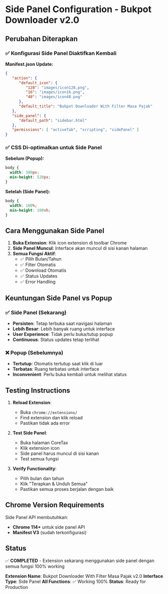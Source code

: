 # Side Panel Configuration - Bukpot Downloader v2.0

## Perubahan Diterapkan

### ✅ Konfigurasi Side Panel Diaktifkan Kembali

**Manifest.json Update:**
```json
{
   "action": {
      "default_icon": {
         "128": "images/icon128.png",
         "16": "images/icon16.png",
         "48": "images/icon48.png"
      },
      "default_title": "Bukpot Downloader With Filter Masa Pajak"
   },
   "side_panel": {
      "default_path": "sidebar.html"
   },
   "permissions": [ "activeTab", "scripting", "sidePanel" ]
}
```

### ✅ CSS Di-optimalkan untuk Side Panel

**Sebelum (Popup):**
```css
body {
  width: 380px;
  min-height: 520px;
}
```

**Setelah (Side Panel):**
```css
body {
  width: 100%;
  min-height: 100vh;
}
```

## Cara Menggunakan Side Panel

1. **Buka Extension**: Klik icon extension di toolbar Chrome
2. **Side Panel Muncul**: Interface akan muncul di sisi kanan halaman
3. **Semua Fungsi Aktif**:
   - ✅ Pilih Bulan/Tahun
   - ✅ Filter Otomatis
   - ✅ Download Otomatis
   - ✅ Status Updates
   - ✅ Error Handling

## Keuntungan Side Panel vs Popup

### ✅ Side Panel (Sekarang)
- **Persisten**: Tetap terbuka saat navigasi halaman
- **Lebih Besar**: Lebih banyak ruang untuk interface
- **User Experience**: Tidak perlu buka/tutup popup
- **Continuous**: Status updates tetap terlihat

### ❌ Popup (Sebelumnya)
- **Tertutup**: Otomatis tertutup saat klik di luar
- **Terbatas**: Ruang terbatas untuk interface
- **Inconvenient**: Perlu buka kembali untuk melihat status

## Testing Instructions

1. **Reload Extension**:
   - Buka `chrome://extensions/`
   - Find extension dan klik reload
   - Pastikan tidak ada error

2. **Test Side Panel**:
   - Buka halaman CoreTax
   - Klik extension icon
   - Side panel harus muncul di sisi kanan
   - Test semua fungsi

3. **Verify Functionality**:
   - Pilih bulan dan tahun
   - Klik "Terapkan & Unduh Semua"
   - Pastikan semua proses berjalan dengan baik

## Chrome Version Requirements

Side Panel API membutuhkan:
- **Chrome 114+** untuk side panel API
- **Manifest V3** (sudah terkonfigurasi)

## Status

✅ **COMPLETED** - Extension sekarang menggunakan side panel dengan semua fungsi 100% working

**Extension Name**: Bukpot Downloader With Filter Masa Pajak v2.0
**Interface Type**: Side Panel
**All Functions**: ✅ Working 100%
**Status**: Ready for Production